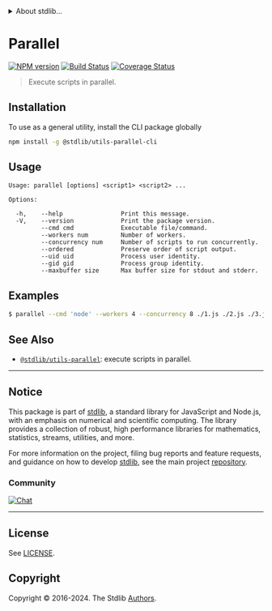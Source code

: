 <!--

@license Apache-2.0

Copyright (c) 2018 The Stdlib Authors.

Licensed under the Apache License, Version 2.0 (the "License");
you may not use this file except in compliance with the License.
You may obtain a copy of the License at

   http://www.apache.org/licenses/LICENSE-2.0

Unless required by applicable law or agreed to in writing, software
distributed under the License is distributed on an "AS IS" BASIS,
WITHOUT WARRANTIES OR CONDITIONS OF ANY KIND, either express or implied.
See the License for the specific language governing permissions and
limitations under the License.

-->


<details>
  <summary>
    About stdlib...
  </summary>
  <p>We believe in a future in which the web is a preferred environment for numerical computation. To help realize this future, we've built stdlib. stdlib is a standard library, with an emphasis on numerical and scientific computation, written in JavaScript (and C) for execution in browsers and in Node.js.</p>
  <p>The library is fully decomposable, being architected in such a way that you can swap out and mix and match APIs and functionality to cater to your exact preferences and use cases.</p>
  <p>When you use stdlib, you can be absolutely certain that you are using the most thorough, rigorous, well-written, studied, documented, tested, measured, and high-quality code out there.</p>
  <p>To join us in bringing numerical computing to the web, get started by checking us out on <a href="https://github.com/stdlib-js/stdlib">GitHub</a>, and please consider <a href="https://opencollective.com/stdlib">financially supporting stdlib</a>. We greatly appreciate your continued support!</p>
</details>

# Parallel

[![NPM version][npm-image]][npm-url] [![Build Status][test-image]][test-url] [![Coverage Status][coverage-image]][coverage-url] <!-- [![dependencies][dependencies-image]][dependencies-url] -->

> Execute scripts in parallel.











<section class="cli">



<section class="installation">

## Installation

To use as a general utility, install the CLI package globally

```bash
npm install -g @stdlib/utils-parallel-cli
```

</section>

<!-- CLI usage documentation. -->

<section class="usage">

## Usage

```text
Usage: parallel [options] <script1> <script2> ...

Options:

  -h,    --help                Print this message.
  -V,    --version             Print the package version.
         --cmd cmd             Executable file/command.
         --workers num         Number of workers.
         --concurrency num     Number of scripts to run concurrently.
         --ordered             Preserve order of script output.
         --uid uid             Process user identity.
         --gid gid             Process group identity.
         --maxbuffer size      Max buffer size for stdout and stderr.
```

</section>

<!-- /.usage -->

<section class="examples">

## Examples

```bash
$ parallel --cmd 'node' --workers 4 --concurrency 8 ./1.js ./2.js ./3.js ./4.js ./5.js ./6.js ./7.js ./8.js ./9.js ./10.js
```

</section>

<!-- /.examples -->

</section>

<!-- /.cli -->

<!-- Section for related `stdlib` packages. Do not manually edit this section, as it is automatically populated. -->

<section class="related">

## See Also

-   <span class="package-name">[`@stdlib/utils-parallel`][@stdlib/utils-parallel]</span><span class="delimiter">: </span><span class="description">execute scripts in parallel.</span>


</section>

<!-- /.related -->

<!-- Section for all links. Make sure to keep an empty line after the `section` element and another before the `/section` close. -->


<section class="main-repo" >

* * *

## Notice

This package is part of [stdlib][stdlib], a standard library for JavaScript and Node.js, with an emphasis on numerical and scientific computing. The library provides a collection of robust, high performance libraries for mathematics, statistics, streams, utilities, and more.

For more information on the project, filing bug reports and feature requests, and guidance on how to develop [stdlib][stdlib], see the main project [repository][stdlib].

### Community

[![Chat][chat-image]][chat-url]

---

## License

See [LICENSE][stdlib-license].


## Copyright

Copyright &copy; 2016-2024. The Stdlib [Authors][stdlib-authors].

</section>

<!-- /.stdlib -->

<!-- Section for all links. Make sure to keep an empty line after the `section` element and another before the `/section` close. -->

<section class="links">

[npm-image]: http://img.shields.io/npm/v/@stdlib/utils-parallel-cli.svg
[npm-url]: https://npmjs.org/package/@stdlib/utils-parallel-cli

[test-image]: https://github.com/stdlib-js/utils-parallel@v0.3.2/actions/workflows/test.yml/badge.svg?branch=v0.3.2
[test-url]: https://github.com/stdlib-js/utils-parallel@v0.3.2/actions/workflows/test.yml?query=branch:v0.3.2

[coverage-image]: https://img.shields.io/codecov/c/github/stdlib-js/utils-parallel@v0.3.2/main.svg
[coverage-url]: https://codecov.io/github/stdlib-js/utils-parallel@v0.3.2?branch=main

<!--

[dependencies-image]: https://img.shields.io/david/stdlib-js/utils-parallel@v0.3.2.svg
[dependencies-url]: https://david-dm.org/stdlib-js/utils-parallel@v0.3.2/main

-->

[chat-image]: https://img.shields.io/gitter/room/stdlib-js/stdlib.svg
[chat-url]: https://app.gitter.im/#/room/#stdlib-js_stdlib:gitter.im

[stdlib]: https://github.com/stdlib-js/stdlib

[stdlib-authors]: https://github.com/stdlib-js/stdlib/graphs/contributors

[cli-section]: https://github.com/stdlib-js/utils-parallel@v0.3.2#cli
[cli-url]: https://github.com/stdlib-js/utils-parallel@v0.3.2/tree/cli
[@stdlib/utils-parallel]: https://github.com/stdlib-js/utils-parallel@v0.3.2/tree/main

[umd]: https://github.com/umdjs/umd
[es-module]: https://developer.mozilla.org/en-US/docs/Web/JavaScript/Guide/Modules

[deno-url]: https://github.com/stdlib-js/utils-parallel@v0.3.2/tree/deno
[deno-readme]: https://github.com/stdlib-js/utils-parallel@v0.3.2/blob/deno/README.md
[umd-url]: https://github.com/stdlib-js/utils-parallel@v0.3.2/tree/umd
[umd-readme]: https://github.com/stdlib-js/utils-parallel@v0.3.2/blob/umd/README.md
[esm-url]: https://github.com/stdlib-js/utils-parallel@v0.3.2/tree/esm
[esm-readme]: https://github.com/stdlib-js/utils-parallel@v0.3.2/blob/esm/README.md
[branches-url]: https://github.com/stdlib-js/utils-parallel@v0.3.2/blob/main/branches.md

[stdlib-license]: https://raw.githubusercontent.com/stdlib-js/utils-parallel@v0.3.2/main/LICENSE

[node-js]: http://nodejs.org/

</section>

<!-- /.links -->
